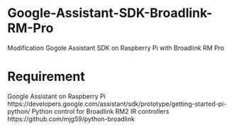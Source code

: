 # Google-Assistant-SDK-Broadlink-RM-Pro
Modification Gogole Assistant SDK on Raspberry Pi with Broadlink RM Pro


<h1>Requirement</h1>
Google Assistant on Raspberry Pi
https://developers.google.com/assistant/sdk/prototype/getting-started-pi-python/
Python control for Broadlink RM2 IR controllers
https://github.com/mjg59/python-broadlink



